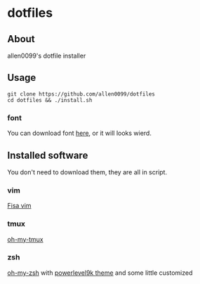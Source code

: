 # dotfiles

## About

allen0099's dotfile installer

## Usage

```shell script
git clone https://github.com/allen0099/dotfiles
cd dotfiles && ./install.sh
```

### font

You can download font [here](https://github.com/ryanoasis/nerd-fonts/tree/master/patched-fonts/SourceCodePro/Regular/complete), or it will looks wierd.

## Installed software

You don't need to download them, they are all in script.

### vim

[Fisa vim](https://github.com/fisadev/fisa-vim-config)

### tmux

[oh-my-tmux](https://github.com/gpakosz/.tmux)

### zsh

[oh-my-zsh](https://github.com/robbyrussell/oh-my-zsh) with [powerlevel9k theme](https://github.com/bhilburn/powerlevel9k) and some little customized